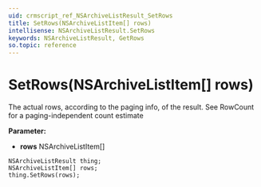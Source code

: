 ```yaml
---
uid: crmscript_ref_NSArchiveListResult_SetRows
title: SetRows(NSArchiveListItem[] rows)
intellisense: NSArchiveListResult.SetRows
keywords: NSArchiveListResult, GetRows
so.topic: reference
---
```


# SetRows(NSArchiveListItem[] rows)

The actual rows, according to the paging info, of the result. See RowCount for a paging-independent count estimate

**Parameter:** 
 - **rows** NSArchiveListItem[]

```crmscript
NSArchiveListResult thing;
NSArchiveListItem[] rows;
thing.SetRows(rows);
```

